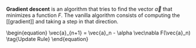 **Gradient descent** is an algorithm that tries to find the vector $\vec{a}$ that minimizes a function $F$. The vanilla algorithm consists of computing the [[gradient]] and taking a step in that direction.

\begin{equation}
\vec{a}_{n+1} = \vec{a}_n - \alpha \vec\nabla F(\vec{a}_n) \tag{Update Rule}
\end{equation}